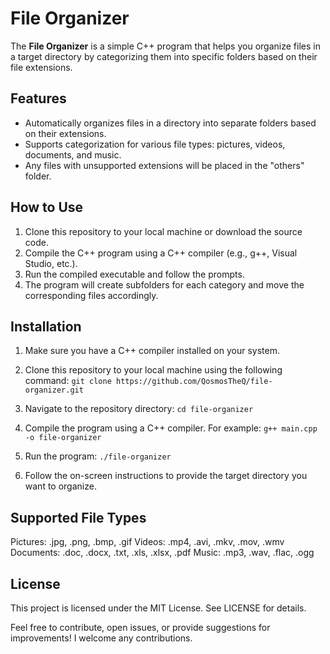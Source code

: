 # File Organizer

The **File Organizer** is a simple C++ program that helps you organize files in a target directory by categorizing them into specific folders based on their file extensions.

## Features

- Automatically organizes files in a directory into separate folders based on their extensions.
- Supports categorization for various file types: pictures, videos, documents, and music.
- Any files with unsupported extensions will be placed in the "others" folder.

## How to Use

1. Clone this repository to your local machine or download the source code.
2. Compile the C++ program using a C++ compiler (e.g., g++, Visual Studio, etc.).
3. Run the compiled executable and follow the prompts.
4. The program will create subfolders for each category and move the corresponding files accordingly.

## Installation

1. Make sure you have a C++ compiler installed on your system.
2. Clone this repository to your local machine using the following command:
   ```git clone https://github.com/QosmosTheQ/file-organizer.git```

1. Navigate to the repository directory:
```cd file-organizer```
2. Compile the program using a C++ compiler. For example:
```g++ main.cpp -o file-organizer```
3. Run the program:
```./file-organizer```

4. Follow the on-screen instructions to provide the target directory you want to organize.

## Supported File Types
Pictures: .jpg, .png, .bmp, .gif
Videos: .mp4, .avi, .mkv, .mov, .wmv
Documents: .doc, .docx, .txt, .xls, .xlsx, .pdf
Music: .mp3, .wav, .flac, .ogg

## License
This project is licensed under the MIT License. See LICENSE for details.

Feel free to contribute, open issues, or provide suggestions for improvements! I welcome any contributions.



